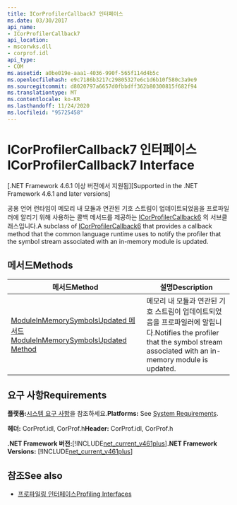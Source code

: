 ```yaml
---
title: ICorProfilerCallback7 인터페이스
ms.date: 03/30/2017
api_name:
- ICorProfilerCallback7
api_location:
- mscorwks.dll
- corprof.idl
api_type:
- COM
ms.assetid: a0be019e-aaa1-4036-990f-565f114d4b5c
ms.openlocfilehash: e9c7186b3217c29805327e6c1d6b10f580c3a9e9
ms.sourcegitcommit: d8020797a6657d0fbbdff362b80300815f682f94
ms.translationtype: MT
ms.contentlocale: ko-KR
ms.lasthandoff: 11/24/2020
ms.locfileid: "95725458"
---
```

# <a name="icorprofilercallback7-interface"></a><span data-ttu-id="fe254-102">ICorProfilerCallback7 인터페이스</span><span class="sxs-lookup"><span data-stu-id="fe254-102">ICorProfilerCallback7 Interface</span></span>

<span data-ttu-id="fe254-103">[.NET Framework 4.6.1 이상 버전에서 지원됨]</span><span class="sxs-lookup"><span data-stu-id="fe254-103">[Supported in the .NET Framework 4.6.1 and later versions]</span></span>  
  
 <span data-ttu-id="fe254-104">공용 언어 런타임이 메모리 내 모듈과 연관된 기호 스트림이 업데이트되었음을 프로파일러에 알리기 위해 사용하는 콜백 메서드를 제공하는 [ICorProfilerCallback6](icorprofilercallback6-interface.md) 의 서브클래스입니다.</span><span class="sxs-lookup"><span data-stu-id="fe254-104">A subclass of [ICorProfilerCallback6](icorprofilercallback6-interface.md) that provides a callback method that the common language runtime uses to notify the profiler that the symbol stream associated with an in-memory module is updated.</span></span>  
  
## <a name="methods"></a><span data-ttu-id="fe254-105">메서드</span><span class="sxs-lookup"><span data-stu-id="fe254-105">Methods</span></span>  
  
|<span data-ttu-id="fe254-106">메서드</span><span class="sxs-lookup"><span data-stu-id="fe254-106">Method</span></span>|<span data-ttu-id="fe254-107">설명</span><span class="sxs-lookup"><span data-stu-id="fe254-107">Description</span></span>|  
|------------|-----------------|  
|[<span data-ttu-id="fe254-108">ModuleInMemorySymbolsUpdated 메서드</span><span class="sxs-lookup"><span data-stu-id="fe254-108">ModuleInMemorySymbolsUpdated Method</span></span>](icorprofilercallback7-moduleinmemorysymbolsupdated-method.md)|<span data-ttu-id="fe254-109">메모리 내 모듈과 연관된 기호 스트림이 업데이트되었음을 프로파일러에 알립니다.</span><span class="sxs-lookup"><span data-stu-id="fe254-109">Notifies the profiler that the symbol stream associated with an in-memory module is updated.</span></span>|  
  
## <a name="requirements"></a><span data-ttu-id="fe254-110">요구 사항</span><span class="sxs-lookup"><span data-stu-id="fe254-110">Requirements</span></span>  

 <span data-ttu-id="fe254-111">**플랫폼:**[시스템 요구 사항](../../get-started/system-requirements.md)을 참조하세요.</span><span class="sxs-lookup"><span data-stu-id="fe254-111">**Platforms:** See [System Requirements](../../get-started/system-requirements.md).</span></span>  
  
 <span data-ttu-id="fe254-112">**헤더:** CorProf.idl, CorProf.h</span><span class="sxs-lookup"><span data-stu-id="fe254-112">**Header:** CorProf.idl, CorProf.h</span></span>  
  
 <span data-ttu-id="fe254-113">**.NET Framework 버전:**[!INCLUDE[net_current_v461plus](../../../../includes/net-current-v461plus-md.md)]</span><span class="sxs-lookup"><span data-stu-id="fe254-113">**.NET Framework Versions:** [!INCLUDE[net_current_v461plus](../../../../includes/net-current-v461plus-md.md)]</span></span>  
  
## <a name="see-also"></a><span data-ttu-id="fe254-114">참조</span><span class="sxs-lookup"><span data-stu-id="fe254-114">See also</span></span>

- [<span data-ttu-id="fe254-115">프로파일링 인터페이스</span><span class="sxs-lookup"><span data-stu-id="fe254-115">Profiling Interfaces</span></span>](profiling-interfaces.md)
